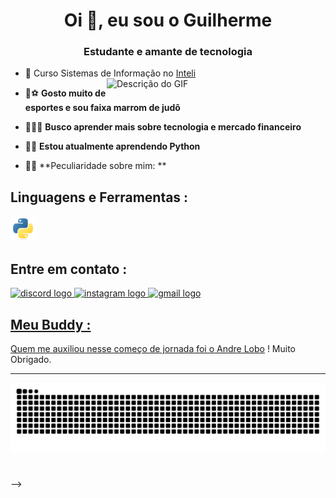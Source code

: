 <h1 align="center">Oi 👋, eu sou o Guilherme</h1>
<h3 align="center">Estudante e amante de tecnologia</h3>




- 🔭 Curso Sistemas de Informação no [Inteli](https://www.inteli.edu.br/)
     <img src="https://github.com/user-attachments/assets/b6dd040a-384c-448c-9a13-ac6a1888b288" alt="Descrição do GIF" width="350px" align="right">
- 🥋⚽ **Gosto muito de esportes e sou faixa marrom de judô**
   
- 👨‍💻💲 **Busco aprender mais sobre tecnologia e mercado financeiro** 

- 🌱📕 **Estou atualmente aprendendo Python**

- 🫢😲 **Peculiaridade sobre mim: **

## Linguagens e Ferramentas :
<p align="left"> <a href="https://www.python.org" target="_blank" rel="noreferrer"> <img src="https://raw.githubusercontent.com/devicons/devicon/master/icons/python/python-original.svg" alt="python" width="40" height="40"/> </a> </p>



## Entre em contato :
<a href="https://discord.gg/438415825381228554" target="blank"><img src="https://raw.githubusercontent.com/maurodesouza/profile-readme-generator/master/src/assets/icons/social/discord/default.svg" width="30" height="30" alt="discord logo"  />
 <a href="https://instagram.com/guihassen" target="blank"><img src="https://raw.githubusercontent.com/maurodesouza/profile-readme-generator/master/src/assets/icons/social/instagram/default.svg" width="30" height="30" alt="instagram logo"  />
<a href="mailto:guilherme.hassenpflug@sou.inteli.edu.br" target="blank"><img src="https://raw.githubusercontent.com/maurodesouza/profile-readme-generator/master/src/assets/icons/social/gmail/default.svg" width="30" height="30" alt="gmail logo"  />
</div>


## Meu Buddy :
Quem me auxiliou nesse começo de jornada foi o [Andre Lobo](https://github.com/AndreLobo1) ! Muito Obrigado.

---


<picture>
    <source media=" (prefers-color-scheme: dark)" srcset="https://raw.githubusercontent.com/guihassen/guihassen/output/github-contribution-grid-snake-dark.svg">
    <source media=" (prefers-color-scheme: light)" srcset="https://raw.githubusercontent.com/guihassen/guihassen/output/github-contribution-grid-snake.svg">
    <img alt="github contribution grid snake animation" src="https://raw.githubusercontent.com/guihassen/guihassen/output/github-contribution-grid-snake.svg">
</picture>
<br><br>



###
-->
